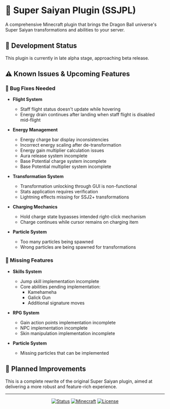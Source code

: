 # 🐉 Super Saiyan Plugin (SSJPL)

A comprehensive Minecraft plugin that brings the Dragon Ball universe's Super Saiyan transformations and abilities to your server.

## 🚧 Development Status
This plugin is currently in late alpha stage, approaching beta release.

## ⚠️ Known Issues & Upcoming Features

### 🐛 Bug Fixes Needed
- **Flight System**
  - Staff flight status doesn't update while hovering
  - Energy drain continues after landing when staff flight is disabled mid-flight

- **Energy Management**
  - Energy charge bar display inconsistencies
  - Incorrect energy scaling after de-transformation
  - Energy gain multiplier calculation issues
  - Aura release system incomplete
  - Base Potential charge system incomplete
  - Base Potential multiplier system incomplete

- **Transformation System**
  - Transformation unlocking through GUI is non-functional
  - Stats application requires verification
  - Lightning effects missing for SSJ2+ transformations

- **Charging Mechanics**
  - Hold charge state bypasses intended right-click mechanism
  - Charge continues while cursor remains on charging item

- **Particle System**
  - Too many particles being spawned
  - Wrong particles are being spawned for transformations

### 🚀 Missing Features
- **Skills System**
  - Jump skill implementation incomplete
  - Core abilities pending implementation:
    - Kamehameha
    - Galick Gun
    - Additional signature moves

- **RPG System**
  - Gain action points implementation incomplete
  - NPC implementation incomplete
  - Skin manipulation implementation incomplete

- **Particle System**
  - Missing particles that can be implemented

## 🔮 Planned Improvements
This is a complete rewrite of the original Super Saiyan plugin, aimed at delivering a more robust and feature-rich experience.

---
<div align="center">
  
[![Status](https://img.shields.io/badge/Status-Alpha-orange.svg)](https://github.com/yourusername/SSJPL)
[![Minecraft](https://img.shields.io/badge/Minecraft-1.21.1-brightgreen.svg)](https://www.minecraft.net/)
[![License](https://img.shields.io/badge/License-MIT-blue.svg)](LICENSE)

</div>
